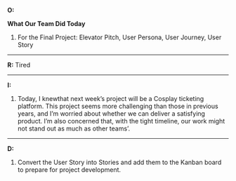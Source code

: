 **O:**

**What Our Team Did Today**

1. For the Final Project: Elevator Pitch, User Persona, User Journey, User Story

---

**R:** Tired

---

**I:**

1. Today, I knewthat next week’s project will be a Cosplay ticketing platform. This project seems more challenging than those in previous years, and I’m worried about whether we can deliver a satisfying product. I’m also concerned that, with the tight timeline, our work might not stand out as much as other teams’.

---

**D:**

1. Convert the User Story into Stories and add them to the Kanban board to prepare for project development.

